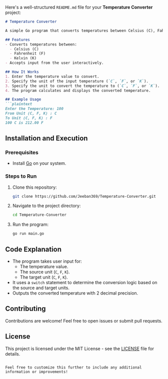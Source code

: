 Here's a well-structured `README.md` file for your **Temperature Converter** project:

```markdown
# Temperature Converter

A simple Go program that converts temperatures between Celsius (C), Fahrenheit (F), and Kelvin (K). 

## Features
- Converts temperatures between:
  - Celsius (C)
  - Fahrenheit (F)
  - Kelvin (K)
- Accepts input from the user interactively.

## How It Works
1. Enter the temperature value to convert.
2. Specify the unit of the input temperature (`C`, `F`, or `K`).
3. Specify the unit to convert the temperature to (`C`, `F`, or `K`).
4. The program calculates and displays the converted temperature.

## Example Usage
```plaintext
Enter the Temperature: 100
From Unit (C, F, K) : C
To Unit (C, F, K) : F
100 C is 212.00 F
```

## Installation and Execution
### Prerequisites
- Install [Go](https://golang.org/dl/) on your system.

### Steps to Run
1. Clone this repository:
   ```bash
   git clone https://github.com/Jeeban369/Temperature-Converter.git
   ```
2. Navigate to the project directory:
   ```bash
   cd Temperature-Converter
   ```
3. Run the program:
   ```bash
   go run main.go
   ```

## Code Explanation
- The program takes user input for:
  - The temperature value.
  - The source unit (`C`, `F`, `K`).
  - The target unit (`C`, `F`, `K`).
- It uses a `switch` statement to determine the conversion logic based on the source and target units.
- Outputs the converted temperature with 2 decimal precision.

## Contributing
Contributions are welcome! Feel free to open issues or submit pull requests.

## License
This project is licensed under the MIT License - see the [LICENSE](LICENSE) file for details.
```

Feel free to customize this further to include any additional information or improvements!
